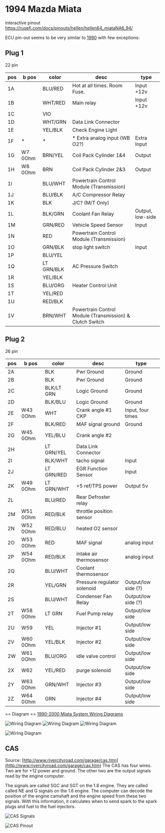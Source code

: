 # 1994 Mazda Miata

interactive pinout https://rusefi.com/docs/pinouts/hellen/hellen64_miataNA6_94/

ECU pin-out seems to be very similar to [1990](Mazda-Miata-1990) with few exceptions:

## Plug 1

22 pin

| pos | b pos   | color      | desc                                                     | type             |
| --- | ------- | ---------- | -------------------------------------------------------- | ---------------- |
| 1A  |         | BLU/RED    | Hot at all times. Room Fuse.                             | Input +12v       |
| 1B  |         | WHT/RED    | Main relay                                               | Input +12v       |
| 1C  |         | VIO        |                                                          |                  |
| 1D  |         | WHT/GRN    | Data Link Connector                                      |                  |
| 1E  |         | YEL/BLK    | Check Engine Light                                       |                  |
| 1F  | \*      | \*         | \* Extra analog input (WB O2?)                           | Extra Input      |
| 1G  | W7 0Ohm | BRN/YEL    | Coil Pack Cylinder 1&4                                   | Output           |
| 1H  | W8 0Ohm | BRN        | Coil Pack Cylinder 2&3                                   | Output           |
| 1I  |         | BLU/WHT    | Powertrain Control Module (Transmission)                 |                  |
| 1J  |         | BLU/BLK    | A/C Compressor Relay                                     |                  |
| 1K  |         | BLK        | J/C? (M/T Only)                                          |                  |
| 1L  |         | BLK/GRN    | Coolant Fan Relay                                        | Output, low-side |
| 1M  |         | GRN/RED    | Vehicle Speed Sensor                                     | Input            |
| 1N  |         | RED        | Powertrain Control Module (Transmission)                 |                  |
| 1O  |         | GRN/BLK    | stop light switch                                        | Input            |
| 1P  |         | BLU/YEL    |                                                          |                  |
| 1Q  |         | LT GRN/BLK | AC Pressure Switch                                       |                  |
| 1R  |         | YEL/BLK    |                                                          |                  |
| 1S  |         | BLU/ORG    | Heater Control Unit                                      |                  |
| 1T  |         | YEL/RED    |                                                          |                  |
| 1U  |         | RED/BLK    |                                                          |                  |
| 1V  |         | BRN/WHT    | Powertrain Control Module (Transmission) & Clutch Switch |                  |

## Plug 2

26 pin

| pos | b pos    | color      | desc                        | type                |
| --- | -------- | ---------- | --------------------------- | ------------------- |
| 2A  |          | BLK        | Pwr Ground                  | Ground              |
| 2B  |          | BLK        | Pwr Ground                  | Ground              |
| 2C  |          | BLK/LT GRN | Logic Ground                | Ground              |
| 2D  |          | BLK/BLU    | Logic Ground                | Ground              |
| 2E  | W43 0Ohm | WHT        | Crank angle \#1 CKP         | Input, four times   |
| 2F  |          | BLK/RED    | MAF signal ground           | Ground              |
| 2G  | W45 0Ohm | YEL/BLU    | Crank angle \#2             |                     |
| 2H  |          | LT GRN/YEL | Data Link Connector         |                     |
| 2I  |          | BLK/WHT    | tacho signal                | Input               |
| 2J  |          | LT GRN/RED | EGR Function Sensor         | Input               |
| 2K  | W49 0Ohm | LT GRN/WHT | \+5 ref/TPS power           | Output 5v           |
| 2L  |          | BLU/RED    | Rear Defroster relay        |                     |
| 2M  | W51 0Ohm | RED/BLK    | throttle position sensor    |                     |
| 2N  | W52 0Ohm | RED/BLU    | heated O2 sensor            |                     |
| 2O  | W53 0Ohm | RED        | MAF signal                  | analog input        |
| 2P  | W54 0Ohm | RED/BLK    | intake air thermosensor     | analog input        |
| 2Q  |          | BLU/WHT    | Coolant thermosensor        |                     |
| 2R  |          | YEL/GRN    | Pressure regulator solenoid | Output/low side (?) |
| 2S  |          | BLU/WHT    | Condenser Fan Relay         | Output/low side (?) |
| 2T  | W58 0Ohm | LT GRN     | Fuel Pump relay             | Output/low side     |
| 2U  | W59      | YEL        | Injector \#1                | Output/low side     |
| 2V  | W60 0Ohm | YEL/BLK    | Injector \#2                | Output/low side     |
| 2W  | W61 0Ohm | BLU/ORG    | idle valve control          | Output/low side     |
| 2X  | W62      | YEL/RED    | purge solenoid              | Output/low side     |
| 2Y  | W63 0Ohm | GRN/WHT    | Injector \#3                | Output/low side     |
| 2Z  | W64 0Ohm | GRN        | Injector \#4                | Output/low side     |

== Diagram ==
[1990-2000 Miata System Wiring Diagrams](http://www.miataforumz.com/1990-200-Miata-Wiring/94sys.pdf)

![Wiring Diagram](Images/1994_miata_1.8_1.png)
![Wiring Diagram](Images/1994_miata_1.8_2.png)
![Wiring Diagram](Images/1994_miata_1.8_3.png)

![Wiring Diagram](Images/1994_miata_1.8_charging.png)

## CAS

Source: [http://www.rivercityroad.com/garage/cas.htm](http://www.rivercityroad.com/garage/cas.htm)
The CAS has four wires. Two are for +12 power and ground. The other two are the output signals read by the engine computer.

The signals are called SGC and SGT on the 1.8 engine. They are called called NE and G signals on the 1.6 engine. The computer can decode the position of the engine camshaft and the engine speed from these two signals. With this information, it calculates when to send spark to the spark plugs and fuel to the fuel injectors.

![CAS Signals](Images/Miata_cas_signals.jpg)

![CAS Pinout](Images/Miata_cas_wires.jpg)
